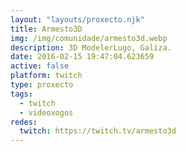 ```yaml
---
layout: "layouts/proxecto.njk"
title: Armesto3D
img: /img/comunidade/armesto3d.webp
description: 3D ModelerLugo, Galiza.
date: 2016-02-15 19:47:04.623659
active: false
platform: twitch
type: proxecto
tags:
  - twitch
  - videoxogos
redes:
  twitch: https://twitch.tv/armesto3d
---
```

